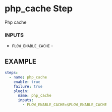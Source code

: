 
# php_cache Step
Php cache

### INPUTS
* `FLOW_ENABLE_CACHE` - 

## EXAMPLE 

```yml
steps:
  - name: php_cache
    enable: true
    failure: true
    plugin:
      name: php_cache
      inputs:
        - FLOW_ENABLE_CACHE=$FLOW_ENABLE_CACHE
```
